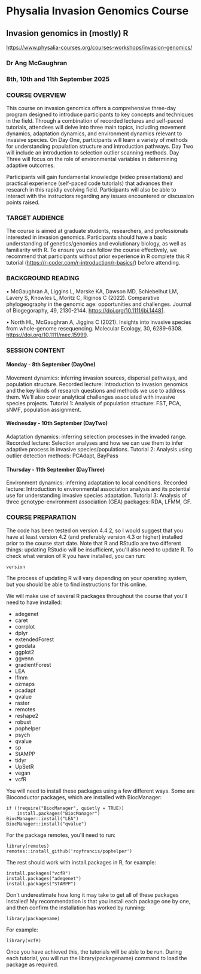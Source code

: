 # Physalia Invasion Genomics Course
## Invasion genomics in (mostly) R

https://www.physalia-courses.org/courses-workshops/invasion-genomics/

### Dr Ang McGaughran
### 8th, 10th and 11th September 2025

### COURSE OVERVIEW
This course on invasion genomics offers a comprehensive three-day program designed to introduce participants to key concepts and techniques in the field. Through a combination of recorded lectures and self-paced tutorials, attendees will delve into three main topics, including movement dynamics, adaptation dynamics, and environment dynamics relevant to invasive species. On Day One, participants will learn a variety of methods for understanding population structure and introduction pathways. Day Two will include an introduction to selection outlier scanning methods. Day Three will focus on the role of environmental variables in determining adaptive outcomes.

Participants will gain fundamental knowledge (video presentations) and practical experience (self-paced code tutorials) that advances their research in this rapidly evolving field. Participants will also be able to interact with the instructors regarding any issues encountered or discussion points raised.

### TARGET AUDIENCE
The course is aimed at graduate students, researchers, and professionals interested in invasion genomics. Participants should have a basic understanding of genetics/genomics and evolutionary biology, as well as familiarity with R. To ensure you can follow the course effectively, we recommend that participants without prior experience in R complete this R tutorial (https://r-coder.com/r-introduction/r-basics/) before attending.

### BACKGROUND READING
•    McGaughran A, Liggins L, Marske KA, Dawson MD, Schiebelhut LM, Lavery S, Knowles L, Moritz C, Riginos C (2022). Comparative phylogeography in the genomic age: opportunities and challenges. Journal of Biogegoraphy, 49, 2130-2144. https://doi.org/10.1111/jbi.14481.

•    North HL, McGaughran A, Jiggins C (2021). Insights into invasive species from whole-genome resequencing. Molecular Ecology, 30, 6289-6308. https://doi.org/10.1111/mec.15999.

### SESSION CONTENT
#### Monday - 8th September (DayOne)
Movement dynamics: inferring invasion sources, dispersal pathways, and population structure.
Recorded lecture: Introduction to invasion genomics and the key kinds of research questions and methods we use to address them. We’ll also cover analytical challenges associated with invasive species projects.
Tutorial 1: Analysis of population structure: FST, PCA, sNMF, population assignment.

#### Wednesday - 10th September (DayTwo)
Adaptation dynamics: inferring selection processes in the invaded range.
Recorded lecture: Selection analyses and how we can use them to infer adaptive process in invasive species/populations.
Tutorial 2: Analysis using outlier detection methods: PCAdapt, BayPass

#### Thursday - 11th September (DayThree)
Environment dynamics: inferring adaptation to local conditions.
Recorded lecture: Introduction to environmental association analysis and its potential use for understanding invasive species adaptation.
Tutorial 3: Analysis of three genotype-environment association (GEA) packages: RDA, LFMM, GF.

### COURSE PREPARATION
The code has been tested on version 4.4.2, so I would suggest that you have at least version 4.2 (and preferably version 4.3 or higher) installed prior to the course start date.
Note that R and RStudio are two different things: updating RStudio will be insufficient, you'll also need to update R.
To check what version of R you have installed, you can run:
```
version
```
The process of updating R will vary depending on your operating system, but you should be able to find instructions for this online.

We will make use of several R packages throughout the course that you'll need to have installed:
- adegenet
- caret
- corrplot
- dplyr
- extendedForest
- geodata
- ggplot2
- ggvenn
- gradientForest
- LEA
- lfmm
- ozmaps
- pcadapt
- qvalue
- raster
- remotes
- reshape2
- robust
- pophelper
- psych
- qvalue
- sp
- StAMPP
- tidyr
- UpSetR
- vegan
- vcfR

You will need to install these packages using a few different ways. Some are Bioconductor packages, which are installed with BiocManager:
```
if (!require("BiocManager", quietly = TRUE))
    install.packages("BiocManager")
BiocManager::install("LEA")
BiocManager::install("qvalue")
```
For the package remotes, you'll need to run:
```
library(remotes)
remotes::install_github('royfrancis/pophelper')
```
The rest should work with install.packages in R, for example:
```
install.packages("vcfR")
install.packages("adegenet")
install.packages("StAMPP")
```
Don't underestimate how long it may take to get all of these packages installed! My recommendation is that you install each package one by one, and then confirm the installation has worked by running:
```
library(packagename)
```
For example:
```
library(vcfR)
```
Once you have achieved this, the tutorials will be able to be run. During each tutorial, you will run the library(packagename) command to load the package as required.

